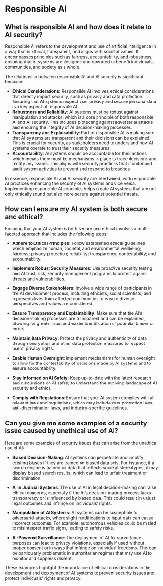 # Responsible AI

## What is responsible AI and how does it relate to AI security?

Responsible AI refers to the development and use of artificial intelligence in a way that is ethical, transparent, and aligns with societal values. It encompasses principles such as fairness, accountability, and robustness, ensuring that AI systems are designed and operated to benefit individuals, communities, and society as a whole.

The relationship between responsible AI and AI security is significant because:

-   **Ethical Considerations**: Responsible AI involves ethical considerations that directly impact security, such as privacy and data protection. Ensuring that AI systems respect user privacy and secure personal data is a key aspect of responsible AI.
-   **Robustness and Reliability**: AI systems must be robust against manipulation and attacks, which is a core principle of both responsible AI and AI security. This includes protecting against adversarial attacks and ensuring the integrity of AI decision-making processes.
-   **Transparency and Explainability**: Part of responsible AI is making sure that AI systems are transparent and their decisions can be explained. This is crucial for security, as stakeholders need to understand how AI systems operate to trust their security measures.
-   **Accountability**: AI systems should be accountable for their actions, which means there must be mechanisms in place to trace decisions and rectify any issues. This aligns with security practices that monitor and audit system activities to prevent and respond to breaches.

In essence, responsible AI and AI security are intertwined, with responsible AI practices enhancing the security of AI systems and vice versa. Implementing responsible AI principles helps create AI systems that are not only ethically sound but also more secure against potential threats.

## How can I ensure my AI system is both secure and ethical?

Ensuring that your AI system is both secure and ethical involves a multi-faceted approach that includes the following steps:

- **Adhere to Ethical Principles**: Follow established ethical guidelines which emphasize human, societal, and environmental wellbeing; fairness; privacy protection; reliability; transparency; contestability; and accountability.

- **Implement Robust Security Measures**: Use proactive security testing and AI trust, risk, security management programs to protect against threats and vulnerabilities.

- **Engage Diverse Stakeholders**: Involve a wide range of participants in the AI development process, including ethicists, social scientists, and representatives from affected communities to ensure diverse perspectives and values are considered.

- **Ensure Transparency and Explainability**: Make sure that the AI’s decision-making processes are transparent and can be explained, allowing for greater trust and easier identification of potential biases or errors.

- **Maintain Data Privacy**: Protect the privacy and authenticity of data through encryption and other data protection measures to respect users’ privacy rights.

- **Enable Human Oversight**: Implement mechanisms for human oversight to allow for the contestability of decisions made by AI systems and to ensure accountability.

- **Stay Informed on AI Safety**: Keep up-to-date with the latest research and discussions on AI safety to understand the evolving landscape of AI security and ethics.

- **Comply with Regulations**: Ensure that your AI system complies with all relevant laws and regulations, which may include data protection laws, anti-discrimination laws, and industry-specific guidelines.

## Can you give me some examples of a security issue caused by unethical use of AI?

Here are some examples of security issues that can arise from the unethical use of AI:

- **Biased Decision-Making**: AI systems can perpetuate and amplify existing biases if they are trained on biased data sets. For instance, if a search engine is trained on data that reflects societal stereotypes, it may display biased search results, which can lead to unfair treatment or discrimination.

- **AI in Judicial Systems**: The use of AI in legal decision-making can raise ethical concerns, especially if the AI’s decision-making process lacks transparency or is influenced by biased data. This could result in unjust legal outcomes and infringe on individuals’ rights.

- **Manipulation of AI Systems**: AI systems can be susceptible to adversarial attacks, where slight modifications to input data can cause incorrect outcomes. For example, autonomous vehicles could be misled to misinterpret traffic signs, leading to safety risks.

- **AI-Powered Surveillance**: The deployment of AI for surveillance purposes can lead to privacy violations, especially if used without proper consent or in ways that infringe on individual freedoms. This can be particularly problematic in authoritarian regimes that may use AI to monitor and suppress dissent.

These examples highlight the importance of ethical considerations in the development and deployment of AI systems to prevent security issues and protect individuals’ rights and privacy.
